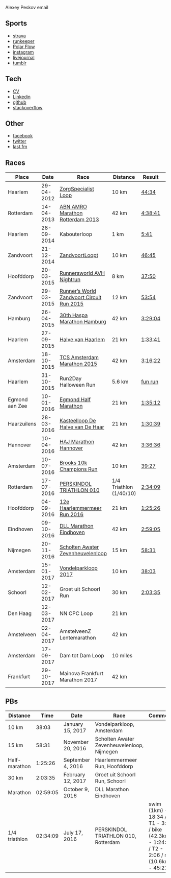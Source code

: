Alexey Peskov
email

## Sports
* [strava](http://strava.com/athletes/7274293)
* [runkeeper](https://runkeeper.com/user/sandlex)
* [Polar Flow](https://flow.polar.com/training/profiles/8655986)
* [instagram](https://www.instagram.com/sandlex)
* [livejournal](http://sandlex.livejournal.com)
* [tumblr](http://sandlex.tumblr.com)

## Tech
* [CV]()
* [Linkedin](https://nl.linkedin.com/in/alexeypeskov)
* [github](https://github.com/sandlex)
* [stackoverflow](http://stackoverflow.com/users/115437/sandlex)

## Other
* [facebook](https://www.facebook.com/sandlex)
* [twitter](https://twitter.com/sandlex)
* [last.fm](http://www.last.fm/user/sandlexroo)

## Races
Place|Date|Race|Distance|Result|Comment
-----|----|----|--------|------|-------
Haarlem|29-04-2012|[ZorgSpecialist Loop](http://sandlex.livejournal.com/475437.html)|10 km|[44:34](https://www.strava.com/activities/228369512)	
Rotterdam|14-04-2013|[ABN AMRO Marathon Rotterdam 2013](http://sandlex.livejournal.com/491554.html)|42 km|[4:38:41](https://www.strava.com/activities/228365032)	
Haarlem|28-09-2014|Kabouterloop|1 km|[5:41](https://www.strava.com/activities/228360512)	
Zandvoort|21-12-2014|[ZandvoortLoopt](http://sandlex.livejournal.com/507232.html)|10 km|[46:45](https://www.strava.com/activities/231600390)	
Hoofddorp|20-03-2015|[Runnersworld AVH Nightrun](http://sandlex.livejournal.com/510610.html)|8 km|[37:50](https://www.strava.com/activities/271358124)	
Zandvoort|29-03-2015|[Runner’s World Zandvoort Circuit Run 2015](http://sandlex.livejournal.com/511079.html)|12 km|[53:54](https://www.strava.com/activities/275867781)	
Hamburg|26-04-2015|[30th Haspa Marathon Hamburg](http://sandlex.livejournal.com/512186.html)|42 km|[3:29:04](https://www.strava.com/activities/293209817)	
Haarlem|27-09-2015|[Halve van Haarlem](http://sandlex.livejournal.com/514580.html)|21 km|[1:33:41](https://www.strava.com/activities/401652995)	
Amsterdam|18-10-2015|[TCS Amsterdam Marathon 2015](http://sandlex.livejournal.com/515314.html)|42 km|[3:16:22](https://www.strava.com/activities/415607221)	
Haarlem|31-10-2015|Run2Day Halloween Run|5.6 km|[fun run](https://www.strava.com/activities/423999283)	
Egmond aan Zee|10-01-2016|[Egmond Half Marathon](http://sandlex.livejournal.com/515548.html)|21 km|[1:35:12](https://www.strava.com/activities/467446619)	
Haarzuilens|28-03-2016|[Kasteelloop De Halve van De Haar](http://sandlex.livejournal.com/515753.html)|21 km|[1:30:39](https://www.strava.com/activities/529263370)	
Hannover|10-04-2016|[HAJ Marathon Hannover](http://sandlex.livejournal.com/516018.html)|42 km|[3:36:36](https://www.strava.com/activities/541676847)	
Amsterdam|10-07-2016|[Brooks 10k Champions Run](http://sandlex.livejournal.com/517843.html)|10 km|[39:27](https://www.strava.com/activities/636314835)	
Rotterdam|17-07-2016|[PERSKINDOL TRIATHLON 010](http://sandlex.livejournal.com/517961.html)|1/4 Triathlon (1/40/10)|[2:3](https://www.strava.com/activities/644223705)[4:09](https://www.strava.com/activities/644223916)	
Hoofddorp|04-09-2016|[12e Haarlemmermeer Run 2016](http://sandlex.livejournal.com/518198.html)|21 km|[1:25:26](https://www.strava.com/activities/700197134)|4-th in M35
Eindhoven|09-10-2016|[DLL Marathon Eindhoven](http://sandlex.livejournal.com/518528.html)|42 km|[2:59:05](https://www.strava.com/activities/739408882)	
Nijmegen|20-11-2016|[Scholten Awater Zevenheuvelenloop](http://sandlex.livejournal.com/518721.html)|15 km|[58:31](https://www.strava.com/activities/781059023)
Amsterdam|15-01-2017|[Vondelparkloop 2017](http://sandlex.livejournal.com/518939.html)|10 km|[38:03](https://www.strava.com/activities/832811414)|8-th overall
Schoorl|12-02-2017|Groet uit Schoorl Run|30 km|[2:03:35](https://www.strava.com/activities/864109515)|7-th in M35
Den Haag|12-03-2017|NN CPC Loop|21 km
Amstelveen|02-04-2017|AmstelveenZ Lentemarathon|42 km
Amsterdam|17-09-2017|Dam tot Dam Loop|10 miles
Frankfurt|29-10-2017|Mainova Frankfurt Marathon 2017|42 km

## PBs
Distance|Time|Date|Race|Comment
-----|----|----|--------|-------
10 km|38:03|January 15, 2017|Vondelparkloop, Amsterdam
15 km|58:31|November 20, 2016|Scholten Awater Zevenheuvelenloop, Nijmegen
Half-marathon|1:25:26|September 4, 2016|Haarlemmermeer Run, Hoofddorp
30 km |2:03:35|February 12, 2017|Groet uit Schoorl Run, Schoorl
Marathon|02:59:05|October 9, 2016|DLL Marathon Eindhoven
1/4 triathlon|02:34:09|July 17, 2016|PERSKINDOL TRIATHLON 010, Rotterdam|swim (1km) - 18:34 / T1 - 3:58 / bike (42.3km) - 1:24:12 / T2 - 2:06 / run (10.6km) - 45:21
